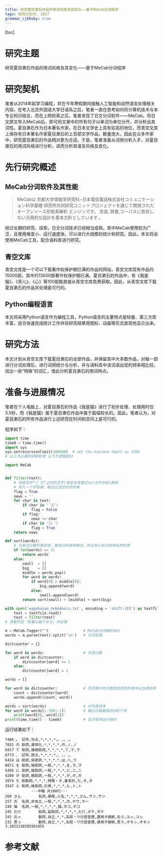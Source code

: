 ```yaml
---
title: 研究夏目漱石作品的用词风格及其变化——基于MeCab分词程序
tags: 研究计划书, 2017
grammar_cjkRuby: true
---
```


[toc]

# 研究主题
研究夏目漱石作品的用词风格及其变化——基于MeCab分词程序

# 研究契机
笔者从2014年起学习编程，并在今年寒假期间接触人工智能和自然语言处理相关内容。在考入北京外国语大学日语系之后，笔者一直在思考如何将计算机技术与本专业知识结合，而在上网检索之后，笔者发现了日文分词软件——MeCab。将日文原文导入MeCab后，即可将文章中的所有句子以单词为单位分开，并分析出其词性。夏目漱石作为日本著名作家，在日本文学史上具有较高的地位，而青空文库上保存有日本著名作家夏目漱石的上百部文学作品，数量庞大，因此在众多作家中，研究夏目漱石的作品相对更为合适。于是，笔者准备从词频分析入手，对夏目漱石的用词风格进行分析，进而分析其语言风格及变化。

# 先行研究概述
## MeCab分词软件及其性能
> MeCabは 京都大学情報学研究科−日本電信電話株式会社コミュニケーション科学基礎 研究所共同研究ユニットプロジェクトを通じて開発されたオープンソース形態素解析 エンジンです。 言語, 辞書,コーパスに依存しない汎用的な設計を基本方針としています 。

经过长期的研究、探索，日文分词技术已经相当成熟。其中MeCab使用较为广泛，且使用难度小、运行速度快，可以进行大规模的统计和研究。因此，本文将会使用MeCab工具，配合语料库进行研究。

## 青空文库

青空文库是一个可以下载著作权保护期已满的作品的网站，青空文库现有作品约15000部，其中约13500部著作权保护期已满。夏目漱石的作品中，有《我是猫》、《哥儿》、《心》等100部能直接从青空文库免费获取。因此，从青空文库下载夏目漱石的作品并处理是可行的。

## Python编程语言

本文将采用Python语言作为编程工具，Python语言的主要特点是轻量、第三方库丰富，适合快速完成统计工作并将研究结果用图标、动画等形式直观地显示出来。

# 研究方法

本文计划从青空文库下载夏目漱石的全部作品，并保留其中大多数作品，对每一部进行分词处理后，进行词频统计与分析，并与语料库中该词语出现的频率相比较，找出一些“特殊”的词汇，借此分析夏目漱石的用词特点。

# 准备与进展情况

笔者在个人电脑上，对夏目漱石的作品《我是猫》进行了初步处理，处理用时仅3.5秒，而《我是猫》属于夏目漱石作品中属于篇幅较长的。因此，笔者认为，对夏目漱石的所有作品进行上述研究在时间和空间上是可行的。

程序如下：
```python
import time
time0 = time.time()
import sys
sys.setrecursionlimit(100000)  # set the maximum depth as 1500
# 以上为必要的前期处理 以下为逻辑部分

import MeCab


def filter(text):
    # 将原文中“［］《》”之间的文字(青空文库格式txt文件中的)删除
    # 传入一个字符串，输出过滤后的字符串
    flag = True
    news = ''
    for char in text:
        if char in '［《':
            flag = False
        if flag:
            news += char
        if char in '］》':
            flag = True
    return news

def sort(words):
    # 为单词计数列表排序，使用归并排序算法，传出有小到大排序后的列表
    if len(words) <= 1:
        return words
    else:
        small  = []
        big    = []
        middle = words.pop()
        for word in words:
            if word[0] > middle[0]:
                big.append(word)
            else:
                small.append(word)
        return sort(small) + [middle] + sort(big)

with open('wagahaiwa_nekodearu.txt', encoding = 'shift-JIS') as textfile:
    text = textfile.read()
    text = filter(text)
# 读取作品「我輩は猫である」并处理

m = MeCab.Tagger("")                # MeCab分词器初始化
words = m.parse(text).split('\n')   # 分词处理

dictcounter = {}

for word in words:                  # 词语计数
    if word in dictcounter:
        dictcounter[word] += 1
    else:
        dictcounter[word] = 1

words = []

for word in dictcounter:            # 将字典中的计数信息转到列表中以方便排序
    count = dictcounter[word]
    words.append((count, word))

words = sort(words)                 # 对列表排序
for word in words[:-100:-1]:        # 输出计数最高的100个词
    print(word[0], word[1])
print(time.time() - time0)          # 显示程序运行用时

```
运行结果如下：
```
7486 。 記号,句点,*,*,*,*,。,。,。
7031 の 助詞,連体化,*,*,*,*,の,ノ,ノ
6817 て 助詞,接続助詞,*,*,*,*,て,テ,テ
6773 、 記号,読点,*,*,*,*,、,、,、
6424 は 助詞,係助詞,*,*,*,*,は,ハ,ワ
6071 を 助詞,格助詞,一般,*,*,*,を,ヲ,ヲ
5495 に 助詞,格助詞,一般,*,*,*,に,ニ,ニ
4200 が 助詞,格助詞,一般,*,*,*,が,ガ,ガ
3974 た 助動詞,*,*,*,特殊・タ,基本形,た,タ,タ
3547 と 助詞,格助詞,引用,*,*,*,と,ト,ト
            ···中略 共100行···
260 さん        名詞,接尾,人名,*,*,*,さん,サン,サン
257 方  名詞,非自立,一般,*,*,*,方,ホウ,ホー
249 猫  名詞,一般,*,*,*,*,猫,ネコ,ネコ
245 だけ        助詞,副助詞,*,*,*,*,だけ,ダケ,ダケ
241 云っ        動詞,自立,*,*,五段・ワ行促音便,連用タ接続,云う,ユッ,ユッ
232 思っ        動詞,自立,*,*,五段・ワ行促音便,連用タ接続,思う,オモッ,オモッ
3.1022138595581055
```
# 参考文献

